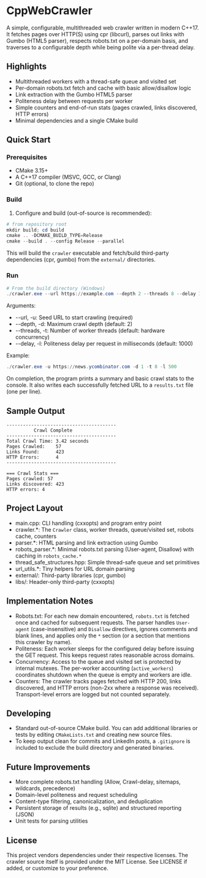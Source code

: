 # CppWebCrawler

A simple, configurable, multithreaded web crawler written in modern C++17. It fetches pages over HTTP(S) using cpr (libcurl), parses out links with Gumbo (HTML5 parser), respects robots.txt on a per-domain basis, and traverses to a configurable depth while being polite via a per-thread delay.

## Highlights

- Multithreaded workers with a thread-safe queue and visited set
- Per-domain robots.txt fetch and cache with basic allow/disallow logic
- Link extraction with the Gumbo HTML5 parser
- Politeness delay between requests per worker
- Simple counters and end-of-run stats (pages crawled, links discovered, HTTP errors)
- Minimal dependencies and a single CMake build

## Quick Start

### Prerequisites
- CMake 3.15+
- A C++17 compiler (MSVC, GCC, or Clang)
- Git (optional, to clone the repo)

### Build

1) Configure and build (out-of-source is recommended):

```powershell
# from repository root
mkdir build; cd build
cmake .. -DCMAKE_BUILD_TYPE=Release
cmake --build . --config Release --parallel
```

This will build the `crawler` executable and fetch/build third-party dependencies (cpr, gumbo) from the `external/` directories.

### Run

```powershell
# From the build directory (Windows)
./crawler.exe --url https://example.com --depth 2 --threads 8 --delay 1000
```

Arguments:
- --url, -u: Seed URL to start crawling (required)
- --depth, -d: Maximum crawl depth (default: 2)
- --threads, -t: Number of worker threads (default: hardware concurrency)
- --delay, -l: Politeness delay per request in milliseconds (default: 1000)

Example:
```powershell
./crawler.exe -u https://news.ycombinator.com -d 1 -t 8 -l 500
```

On completion, the program prints a summary and basic crawl stats to the console. It also writes each successfully fetched URL to a `results.txt` file (one per line).

## Sample Output

```
----------------------------------------
		  Crawl Complete
----------------------------------------
Total Crawl Time: 3.42 seconds
Pages Crawled:    57
Links Found:      423
HTTP Errors:      4
----------------------------------------

=== Crawl Stats ===
Pages crawled: 57
Links discovered: 423
HTTP errors: 4
```

## Project Layout

- main.cpp: CLI handling (cxxopts) and program entry point
- crawler.*: The `Crawler` class, worker threads, queue/visited set, robots cache, counters
- parser.*: HTML parsing and link extraction using Gumbo
- robots_parser.*: Minimal robots.txt parsing (User-agent, Disallow) with caching in `robots_cache.*`
- thread_safe_structures.hpp: Simple thread-safe queue and set primitives
- url_utils.*: Tiny helpers for URL domain parsing
- external/: Third-party libraries (cpr, gumbo)
- libs/: Header-only third-party (cxxopts)

## Implementation Notes

- Robots.txt: For each new domain encountered, `robots.txt` is fetched once and cached for subsequent requests. The parser handles `User-agent` (case-insensitive) and `Disallow` directives, ignores comments and blank lines, and applies only the `*` section (or a section that mentions this crawler by name).
- Politeness: Each worker sleeps for the configured delay before issuing the GET request. This keeps request rates reasonable across domains.
- Concurrency: Access to the queue and visited set is protected by internal mutexes. The per-worker accounting (`active_workers`) coordinates shutdown when the queue is empty and workers are idle.
- Counters: The crawler tracks pages fetched with HTTP 200, links discovered, and HTTP errors (non-2xx where a response was received). Transport-level errors are logged but not counted separately.

## Developing

- Standard out-of-source CMake build. You can add additional libraries or tests by editing `CMakeLists.txt` and creating new source files.
- To keep output clean for commits and LinkedIn posts, a `.gitignore` is included to exclude the build directory and generated binaries.

## Future Improvements

- More complete robots.txt handling (Allow, Crawl-delay, sitemaps, wildcards, precedence)
- Domain-level politeness and request scheduling
- Content-type filtering, canonicalization, and deduplication
- Persistent storage of results (e.g., sqlite) and structured reporting (JSON)
- Unit tests for parsing utilities

## License

This project vendors dependencies under their respective licenses. The crawler source itself is provided under the MIT License. See LICENSE if added, or customize to your preference.